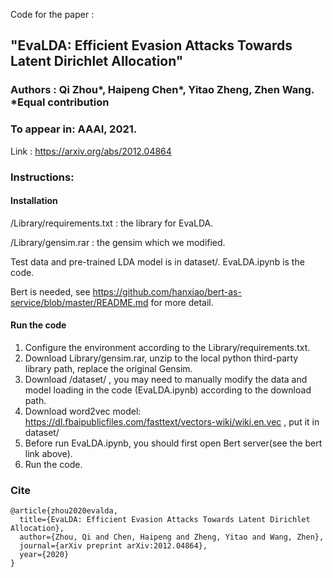 Code for the paper :
## "EvaLDA: Efficient Evasion Attacks Towards Latent Dirichlet Allocation"

### Authors : Qi Zhou*, Haipeng Chen*, Yitao Zheng, Zhen Wang. *Equal contribution

### To appear in: AAAI, 2021.

Link : https://arxiv.org/abs/2012.04864

### Instructions:

#### Installation

/Library/requirements.txt : the library for EvaLDA.

/Library/gensim.rar : the gensim which we modified.

Test data and pre-trained LDA model is in dataset/.
EvaLDA.ipynb is the code.

Bert is needed, see https://github.com/hanxiao/bert-as-service/blob/master/README.md for more detail.

#### Run the code
1. Configure the environment according to the Library/requirements.txt.
2. Download Library/gensim.rar, unzip to the local python third-party library path, replace the original Gensim.
3. Download /dataset/ , you may need to manually modify the data and model loading in the code (EvaLDA.ipynb) according to the download path.
4. Download word2vec model: https://dl.fbaipublicfiles.com/fasttext/vectors-wiki/wiki.en.vec , put it in dataset/
5. Before run EvaLDA.ipynb, you should first open Bert server(see the bert link above).
6. Run the code.

### Cite

```
@article{zhou2020evalda,
  title={EvaLDA: Efficient Evasion Attacks Towards Latent Dirichlet Allocation},
  author={Zhou, Qi and Chen, Haipeng and Zheng, Yitao and Wang, Zhen},
  journal={arXiv preprint arXiv:2012.04864},
  year={2020}
}
```
